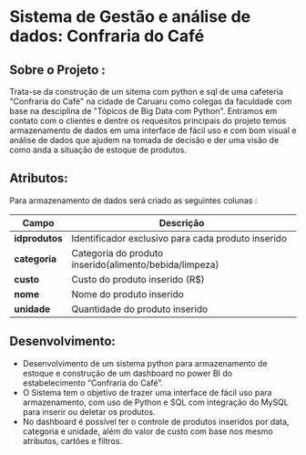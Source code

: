 # Sistema de Gestão e análise de dados: Confraria do Café

## Sobre o Projeto :

Trata-se da construção de um sitema com python e sql de uma cafeteria "Confraria do Café" na cidade de Caruaru como colegas da faculdade com base na desciplina de "Tópicos de Big Data com Python". Entramos em contato com o clientes e dentre os requesitos principais do projeto temos armazenamento de dados em uma interface de fácil uso e com bom visual e análise de dados que ajudem na tomada de decisão e der uma visão de como anda a situação de estoque de produtos.

## Atributos:

Para armazenamento de dados será criado as seguintes colunas :

| Campo                  | Descrição                                                                |
|------------------------|--------------------------------------------------------------------------|
| **idprodutos**         | Identificador exclusivo para cada produto inserido                       |
| **categoria**          | Categoria do produto inserido(alimento/bebida/limpeza)                   |
| **custo**              | Custo do produto inserido (R$)                                           |
| **nome**               | Nome do produto inserido                                                 |
| **unidade**            | Quantidade do produto inserido                                           |

## Desenvolvimento:

* Desenvolvimento de um sistema python para armazenamento de estoque e construção de um dashboard no power BI do estabelecimento “Confraria do Café”.
* O Sistema tem o objetivo de trazer uma interface de fácil uso para armazenamento, com uso de Python e SQL com integração do MySQL para inserir ou deletar os produtos.
* No dashboard é possível ter o controle de produtos inseridos por data, categoria e unidade, além do valor de custo com base nos mesmo atributos, cartões e filtros.




